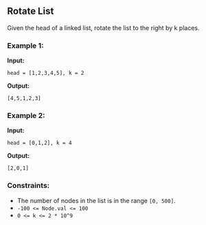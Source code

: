 ## Rotate List

Given the head of a linked list, rotate the list to the right by k places.

### Example 1:

**Input:**
```plaintext
head = [1,2,3,4,5], k = 2
```
**Output:**
```plaintext
[4,5,1,2,3]
```

### Example 2:

**Input:**
```plaintext
head = [0,1,2], k = 4
```
**Output:**
```plaintext
[2,0,1]
```

### Constraints:
- The number of nodes in the list is in the range `[0, 500]`.
- `-100 <= Node.val <= 100`
- `0 <= k <= 2 * 10^9`
